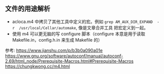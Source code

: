 文件的用途解析
---
- acloca.m4 中拷贝了其他工具中定义的宏。例如 `grep AM_AUX_DIR_EXPAND  -r  /usr/local/Cellar/automake`, 像是文章合并工具 把宏定义到一起。
- 使用 m4 可以更无脑的写 configure 脚本（configure 本意是用于读取 Makefile.in，config.h.in 来生成 Makefile 的）


参考:
https://www.jianshu.com/p/b3b0a090a01e
https://www.gnu.org/software/autoconf/manual/autoconf-2.69/html_node/Prerequisite-Macros.html#Prerequisite-Macros
https://chungkwong.cc/m4.html